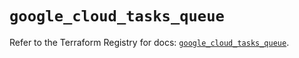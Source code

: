 # `google_cloud_tasks_queue`

Refer to the Terraform Registry for docs: [`google_cloud_tasks_queue`](https://registry.terraform.io/providers/hashicorp/google/5.14.0/docs/resources/cloud_tasks_queue).
